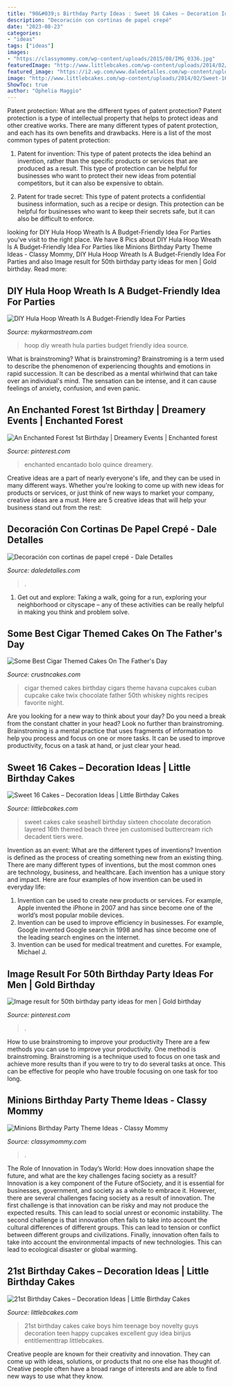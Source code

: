 ```yaml
---
title: "90&#039;s Birthday Party Ideas : Sweet 16 Cakes – Decoration Ideas"
description: "Decoración con cortinas de papel crepé"
date: "2023-08-23"
categories:
- "ideas"
tags: ["ideas"]
images:
- "https://classymommy.com/wp-content/uploads/2015/08/IMG_0336.jpg"
featuredImage: "http://www.littlebcakes.com/wp-content/uploads/2014/02/Sweet-16-Cakes-Ideas.jpg"
featured_image: "https://i2.wp.com/www.daledetalles.com/wp-content/uploads/2016/08/decoracion-con-papel-creppe.jpg"
image: "http://www.littlebcakes.com/wp-content/uploads/2014/02/Sweet-16-Cakes-Ideas.jpg"
ShowToc: true
author: "Ophelia Maggio"
---
```



Patent protection: What are the different types of patent protection?
Patent protection is a type of intellectual property that helps to protect ideas and other creative works. There are many different types of patent protection, and each has its own benefits and drawbacks. Here is a list of the most common types of patent protection:
1) Patent for invention: This type of patent protects the idea behind an invention, rather than the specific products or services that are produced as a result. This type of protection can be helpful for businesses who want to protect their new ideas from potential competitors, but it can also be expensive to obtain.

2) Patent for trade secret: This type of patent protects a confidential business information, such as a recipe or design. This protection can be helpful for businesses who want to keep their secrets safe, but it can also be difficult to enforce.

	

		
looking for DIY Hula Hoop Wreath Is A Budget-Friendly Idea For Parties you've visit to the right place. We have 8 Pics about DIY Hula Hoop Wreath Is A Budget-Friendly Idea For Parties like Minions Birthday Party Theme Ideas - Classy Mommy, DIY Hula Hoop Wreath Is A Budget-Friendly Idea For Parties and also Image result for 50th birthday party ideas for men | Gold birthday. Read more:
		
    
## DIY Hula Hoop Wreath Is A Budget-Friendly Idea For Parties

<img loading=lazy src="https://mykarmastream.com/wp-content/uploads/2018/01/diy-hoola-hoop-wreath-.jpg" onerror="this.onerror=null;this.src='https://tse1.mm.bing.net/th?id=OIP.ccXLLWj7Nu_vjocJ8iaGvwHaLH&amp;pid=15.1';" alt="DIY Hula Hoop Wreath Is A Budget-Friendly Idea For Parties">

_Source: mykarmastream.com_

>hoop diy wreath hula parties budget friendly idea source. 

	

What is brainstroming?
What is brainstroming? Brainstroming is a term used to describe the phenomenon of experiencing thoughts and emotions in rapid succession. It can be described as a mental whirlwind that can take over an individual's mind. The sensation can be intense, and it can cause feelings of anxiety, confusion, and even panic.

    
## An Enchanted Forest 1st Birthday | Dreamery Events | Enchanted Forest

<img loading=lazy src="https://i.pinimg.com/736x/01/a8/7d/01a87d4bc9703a85df0d6624e9901f38--event-decor-st-birthdays.jpg" onerror="this.onerror=null;this.src='https://tse1.mm.bing.net/th?id=OIP.2aHaMuA5B3sYGIFeg7l1_gHaLF&amp;pid=15.1';" alt="An Enchanted Forest 1st Birthday | Dreamery Events | Enchanted forest">

_Source: pinterest.com_

>enchanted encantado bolo quince dreamery. 

	

Creative ideas are a part of nearly everyone's life, and they can be used in many different ways. Whether you're looking to come up with new ideas for products or services, or just think of new ways to market your company, creative ideas are a must. Here are 5 creative ideas that will help your business stand out from the rest: 

    
## Decoración Con Cortinas De Papel Crepé - Dale Detalles

<img loading=lazy src="https://i2.wp.com/www.daledetalles.com/wp-content/uploads/2016/08/decoracion-con-papel-creppe.jpg" onerror="this.onerror=null;this.src='https://tse1.mm.bing.net/th?id=OIP.d8y8GI1MxRJA4V8I2cr_5wAAAA&amp;pid=15.1';" alt="Decoración con cortinas de papel crepé - Dale Detalles">

_Source: daledetalles.com_

>. 

	

1. Get out and explore: Taking a walk, going for a run, exploring your neighborhood or cityscape – any of these activities can be really helpful in making you think and problem solve. 

    
## Some Best Cigar Themed Cakes On The Father&#039;s Day

<img loading=lazy src="http://www.crustncakes.com/blog/wp-content/uploads/2017/06/bfd8e2df0b8430f48551c7141362e84f-1024x768.jpg" onerror="this.onerror=null;this.src='https://tse3.mm.bing.net/th?id=OIP.goijBQun03ZVMI_tz5JAvQHaFj&amp;pid=15.1';" alt="Some Best Cigar Themed Cakes On The Father&#039;s Day">

_Source: crustncakes.com_

>cigar themed cakes birthday cigars theme havana cupcakes cuban cupcake cake twix chocolate father 50th whiskey nights recipes favorite night. 

	

Are you looking for a new way to think about your day? Do you need a break from the constant chatter in your head? Look no further than brainstroming. Brainstroming is a mental practice that uses fragments of information to help you process and focus on one or more tasks. It can be used to improve productivity, focus on a task at hand, or just clear your head.

    
## Sweet 16 Cakes – Decoration Ideas | Little Birthday Cakes

<img loading=lazy src="http://www.littlebcakes.com/wp-content/uploads/2014/02/Sweet-16-Cakes-Ideas.jpg" onerror="this.onerror=null;this.src='https://tse4.mm.bing.net/th?id=OIP.Qhg5BdUPRfx7ZYJqtAjxWgHaLI&amp;pid=15.1';" alt="Sweet 16 Cakes – Decoration Ideas | Little Birthday Cakes">

_Source: littlebcakes.com_

>sweet cakes cake seashell birthday sixteen chocolate decoration layered 16th themed beach three jen customised buttercream rich decadent tiers were. 

	

Invention as an event: What are the different types of inventions?
Invention is defined as the process of creating something new from an existing thing. There are many different types of inventions, but the most common ones are technology, business, and healthcare. Each invention has a unique story and impact. Here are four examples of how invention can be used in everyday life: 
1. Invention can be used to create new products or services. For example, Apple invented the iPhone in 2007 and has since become one of the world’s most popular mobile devices. 
2. Invention can be used to improve efficiency in businesses. For example, Google invented Google search in 1998 and has since become one of the leading search engines on the internet. 
3. Invention can be used for medical treatment and curettes. For example, Michael J.

    
## Image Result For 50th Birthday Party Ideas For Men | Gold Birthday

<img loading=lazy src="https://i.pinimg.com/736x/18/fa/3b/18fa3b594ab8950908607e69c8ee2eb0.jpg" onerror="this.onerror=null;this.src='https://tse3.mm.bing.net/th?id=OIP.xAXkI8vKA65Zhi2DLJBBogHaKJ&amp;pid=15.1';" alt="Image result for 50th birthday party ideas for men | Gold birthday">

_Source: pinterest.com_

>. 

	

How to use brainstroming to improve your productivity
There are a few methods you can use to improve your productivity. One method is brainstroming. Brainstroming is a technique used to focus on one task and achieve more results than if you were to try to do several tasks at once. This can be effective for people who have trouble focusing on one task for too long.

    
## Minions Birthday Party Theme Ideas - Classy Mommy

<img loading=lazy src="https://classymommy.com/wp-content/uploads/2015/08/IMG_0336.jpg" onerror="this.onerror=null;this.src='https://tse3.mm.bing.net/th?id=OIP.EeCMJwmRcwA-KeoIb0oVSgHaJ4&amp;pid=15.1';" alt="Minions Birthday Party Theme Ideas - Classy Mommy">

_Source: classymommy.com_

>. 

	

The Role of Innovation in Today’s World: How does innovation shape the future, and what are the key challenges facing society as a result?
Innovation is a key component of the Future ofSociety, and it is essential for businesses, government, and society as a whole to embrace it. However, there are several challenges facing society as a result of innovation. The first challenge is that innovation can be risky and may not produce the expected results. This can lead to social unrest or economic instability. The second challenge is that innovation often fails to take into account the cultural differences of different groups. This can lead to tension or conflict between different groups and civilizations. Finally, innovation often fails to take into account the environmental impacts of new technologies. This can lead to ecological disaster or global warming.

    
## 21st Birthday Cakes – Decoration Ideas | Little Birthday Cakes

<img loading=lazy src="https://www.littlebcakes.com/wp-content/uploads/2014/02/21st-Birthday-Cake-768x1024.jpg" onerror="this.onerror=null;this.src='https://tse2.mm.bing.net/th?id=OIP.dDSNhLNVPcQaiIWfbp_0LwHaJ4&amp;pid=15.1';" alt="21st Birthday Cakes – Decoration Ideas | Little Birthday Cakes">

_Source: littlebcakes.com_

>21st birthday cakes cake boys him teenage boy novelty guys decoration teen happy cupcakes excellent guy idea birijus entitlementtrap littlebcakes. 

	

Creative people are known for their creativity and innovation. They can come up with ideas, solutions, or products that no one else has thought of. Creative people often have a broad range of interests and are able to find new ways to use what they know.

